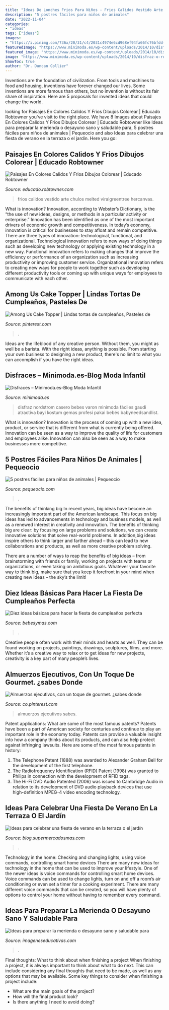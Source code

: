 ```yaml
---
title: "Ideas De Lonches Frios Para Niños - Frios Calidos Vestido Arte Chulos Melted Viralgreentree Hercanvas"
description: "5 postres fáciles para niños de animales"
date: "2022-11-04"
categories:
- "ideas"
tags: ["ideas"]
images:
- "https://i.pinimg.com/736x/20/31/c4/2031c4974e6cd968ef94fa66fc76bfdd--box-gourmet.jpg"
featuredImage: "https://www.minimoda.es/wp-content/uploads/2014/10/disfraz-o-ropa-bebe-nordstrom-2.jpg"
featured_image: "https://www.minimoda.es/wp-content/uploads/2014/10/disfraz-o-ropa-bebe-nordstrom-2.jpg"
image: "https://www.minimoda.es/wp-content/uploads/2014/10/disfraz-o-ropa-bebe-nordstrom-2.jpg"
ShowToc: true
author: "Dr. Duncan Collier"
---
```



Inventions are the foundation of civilization. From tools and machines to food and housing, inventions have forever changed our lives. Some inventions are more famous than others, but no invention is without its fair share of inspiration. Here are 5 proposals for invented ideas that could change the world.

	

		
looking for Paisajes En Colores Calidos Y Frios Dibujos Colorear | Educado Robtowner you've visit to the right place. We have 8 Images about Paisajes En Colores Calidos Y Frios Dibujos Colorear | Educado Robtowner like Ideas para preparar la merienda o desayuno sano y saludable para, 5 postres fáciles para niños de animales | Pequeocio and also Ideas para celebrar una fiesta de verano en la terraza o el jardín. Here you go:
		
    
## Paisajes En Colores Calidos Y Frios Dibujos Colorear | Educado Robtowner

<img loading=lazy src="https://i.pinimg.com/originals/54/f1/5b/54f15b708f7bf5130bf8d797bcf9c9a4.jpg" onerror="this.onerror=null;this.src='https://tse1.mm.bing.net/th?id=OIP.bPh-xdm7VsUWIH4bmfZZRwHaLH&amp;pid=15.1';" alt="Paisajes En Colores Calidos Y Frios Dibujos Colorear | Educado Robtowner">

_Source: educado.robtowner.com_

>frios calidos vestido arte chulos melted viralgreentree hercanvas. 

	

What is innovation?
Innovation, according to Webster’s Dictionary, is the “the use of new ideas, designs, or methods in a particular activity or enterprise.” Innovation has been identified as one of the most important drivers of economic growth and competitiveness. In today’s economy, innovation is critical for businesses to stay afloat and remain competitive. There are three types of innovation: technological, functional, and organizational.
Technological innovation refers to new ways of doing things such as developing new technology or applying existing technology in a new way. Functional innovation refers to making changes that improve the efficiency or performance of an organization such as increasing productivity or improving customer service. Organizational innovation refers to creating new ways for people to work together such as developing different productivity tools or coming up with unique ways for employees to communicate with each other.

    
## Among Us Cake Topper | Lindas Tortas De Cumpleaños, Pasteles De

<img loading=lazy src="https://i.pinimg.com/originals/36/5f/8c/365f8c21a29bb0a743182f12c050880f.jpg" onerror="this.onerror=null;this.src='https://tse1.mm.bing.net/th?id=OIP.g4t4VkArqELJY2nihKCqNAHaHa&amp;pid=15.1';" alt="Among Us Cake Topper | Lindas tortas de cumpleaños, Pasteles de">

_Source: pinterest.com_

>. 

	

Ideas are the lifeblood of any creative person. Without them, you might as well be a barista. With the right ideas, anything is possible. From starting your own business to designing a new product, there's no limit to what you can accomplish if you have the right ideas.

    
## Disfraces – Minimoda.es-Blog Moda Infantil

<img loading=lazy src="https://www.minimoda.es/wp-content/uploads/2014/10/disfraz-o-ropa-bebe-nordstrom-2.jpg" onerror="this.onerror=null;this.src='https://tse2.mm.bing.net/th?id=OIP.yZgQx0Ml7sMYwQZhVZqCRAHaLW&amp;pid=15.1';" alt="Disfraces – Minimoda.es-Blog Moda Infantil">

_Source: minimoda.es_

>disfraz nordstrom casero bebes varon minimoda fáciles gaudi atractiva bayi kostum gemas profesi pakai bebés babyneedsandlist. 

	

What is innovation?
Innovation is the process of coming up with a new idea, product, or service that is different from what is currently being offered. Innovation can be seen as a way to improve the quality of life for customers and employees alike. Innovation can also be seen as a way to make businesses more competitive.

    
## 5 Postres Fáciles Para Niños De Animales | Pequeocio

<img loading=lazy src="https://www.pequeocio.com/wp-content/uploads/2015/05/mousse-chocolate.jpg" onerror="this.onerror=null;this.src='https://tse3.mm.bing.net/th?id=OIP.pE0wIvIgvreIyEFO1aEn3AHaLH&amp;pid=15.1';" alt="5 postres fáciles para niños de animales | Pequeocio">

_Source: pequeocio.com_

>. 

	

The benefits of thinking big
In recent years, big ideas have become an increasingly important part of the American landscape. This focus on big ideas has led to advancements in technology and business models, as well as a renewed interest in creativity and innovation.
The benefits of thinking big are clear: by focusing on large problems and solutions, we can create innovative solutions that solve real-world problems. In addition,big ideas inspire others to think larger and farther ahead – this can lead to new collaborations and products, as well as more creative problem solving.

There are a number of ways to reap the benefits of big ideas – from brainstorming with friends or family, working on projects with teams or organizations, or even taking on ambitious goals. Whatever your favorite way to think big, make sure that you keep it forefront in your mind when creating new ideas – the sky’s the limit!

    
## Diez Ideas Básicas Para Hacer La Fiesta De Cumpleaños Perfecta

<img loading=lazy src="http://i.blogs.es/b24d77/650_1000_diez-ideas-basicas-fiesta-perfecta-9/650_1200.jpg" onerror="this.onerror=null;this.src='https://tse2.mm.bing.net/th?id=OIP.KDYkZB7rZQtQ4Rj8EDTLngHaIN&amp;pid=15.1';" alt="Diez ideas básicas para hacer la fiesta de cumpleaños perfecta">

_Source: bebesymas.com_

>. 

	

Creative people often work with their minds and hearts as well. They can be found working on projects, paintings, drawings, sculptures, films, and more. Whether it’s a creative way to relax or to get ideas for new projects, creativity is a key part of many people’s lives.

    
## Almuerzos Ejecutivos, Con Un Toque De Gourmet. ¿sabes Donde

<img loading=lazy src="https://i.pinimg.com/736x/20/31/c4/2031c4974e6cd968ef94fa66fc76bfdd--box-gourmet.jpg" onerror="this.onerror=null;this.src='https://tse1.mm.bing.net/th?id=OIP.UK_9ZJtL3WIlRX8uN8jr-QHaFj&amp;pid=15.1';" alt="Almuerzos ejecutivos, con un toque de gourmet. ¿sabes donde">

_Source: co.pinterest.com_

>almuerzos ejecutivos sabes. 

	

Patent applications: What are some of the most famous patents?
Patents have been a part of American society for centuries and continue to play an important role in the economy today. Patents can provide a valuable insight into how a company thinks about its products, and can also help protect against infringing lawsuits. Here are some of the most famous patents in history: 
1. The Telephone Patent (1888) was awarded to Alexander Graham Bell for the development of the first telephone. 
2. The Radiofrequency Identification (RFID) Patent (1998) was granted to Philips in connection with the development of RFID tags. 
3. The Hi-Fi DVD Audio Patented (2006) was issued to Cambridge Audio in relation to its development of DVD audio playback devices that use high-definition MPEG-4 video encoding technology. 

    
## Ideas Para Celebrar Una Fiesta De Verano En La Terraza O El Jardín

<img loading=lazy src="https://blog.supermercadosmas.com/wp-content/uploads/2015/06/Fiesta-de-verano-en-terraza.png" onerror="this.onerror=null;this.src='https://tse3.mm.bing.net/th?id=OIP.hbuL4HVPRQJUr6rKXRGqaAHaHa&amp;pid=15.1';" alt="Ideas para celebrar una fiesta de verano en la terraza o el jardín">

_Source: blog.supermercadosmas.com_

>. 

	

Technology in the home: Checking and changing lights, using voice commands, controlling smart home devices
There are many new ideas for technology in the home that can be used to improve your lifestyle. One of the newer ideas is voice commands for controlling smart home devices. Voice commands can be used to change lights, turn on and off a room’s air conditioning or even set a timer for a cooking experiment. There are many different voice commands that can be created, so you will have plenty of options to control your home without having to remember every command.

    
## Ideas Para Preparar La Merienda O Desayuno Sano Y Saludable Para

<img loading=lazy src="https://i2.wp.com/www.imageneseducativas.com/wp-content/uploads/2016/05/Ideas-Merienda-y-desayuno-para-niños-PORTADA.jpg?fit=1200%2C624&amp;ssl=1" onerror="this.onerror=null;this.src='https://tse2.mm.bing.net/th?id=OIP.7w8Hsm1IN0ZDa9CrIn5R6QHaD2&amp;pid=15.1';" alt="Ideas para preparar la merienda o desayuno sano y saludable para">

_Source: imageneseducativas.com_

>. 

	

Final thoughts: What to think about when finishing a project
When finishing a project, it is always important to think about what to do next. This can include considering any final thoughts that need to be made, as well as any options that may be available. Some key things to consider when finishing a project include:
- What are the main goals of the project?
- How will the final product look?
- Is there anything I need to avoid doing?

